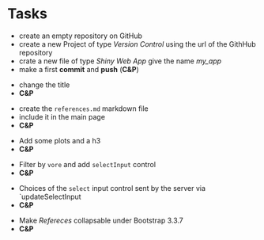 # Tasks

- create an empty repository on GitHub
- create a new Project of type _Version Control_ using the url of the GithHub repository 
- crate a new file of type _Shiny Web App_ give the name _my_app_
- make a first **commit** and **push** (**C&P**)

<!--- -->
- change the title
- **C&P**

<!--- -->
- create the `references.md` markdown file
- include it in the main page
- **C&P**

<!--- -->
- Add some plots and a h3
- **C&P**

<!--- -->
- Filter by `vore` and add `selectInput` control
- **C&P**

<!--- -->
- Choices of the `select` input control sent by the server via `updateSelectInput
- **C&P**

<!--- -->
- Make _Refereces_ collapsable under Bootstrap 3.3.7
- **C&P**

